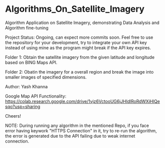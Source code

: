 # Algorithms_On_Satellite_Imagery
Algorithm Application on Satellite Imagery, demonstrating Data Analysis and Algorithm fine-tuning

Project Status: Ongoing, can expect more commits soon. Feel free to use the repository for your development, try to integrate your own API key instead of using mine as the program might break if the API key expires.

Folder 1: Obtain the satellite imagery from the given latitude and longitude based on BING Maps API.

Folder 2: Obatin the imagery for a overall region and break the image into smaller images of specified dimensions.

Author: Yash Khanna

Google Map API Functionality: https://colab.research.google.com/drive/1vjz6VctooUG6jJHIdlRoRdWXiHlQesqo?usp=sharing

Cheers!

NOTE: During running any algorithm in the mentioned Repo, if you face error having keywork "HTTPS Connection" in it, try to re-run the algorithm, the error is generated due to the API failing due to weak internet connection.

